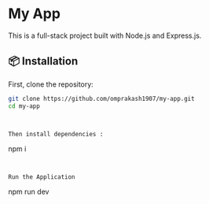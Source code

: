 # My App

This is a full-stack project built with Node.js and Express.js.

## 📦 Installation

First, clone the repository:

```bash
git clone https://github.com/omprakash1907/my-app.git
cd my-app



Then install dependencies :
```
npm i

```
 

Run the Application

```
npm run dev
